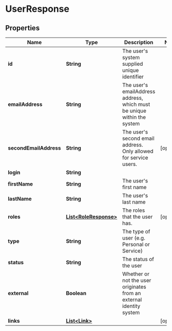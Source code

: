 

# UserResponse


## Properties

Name | Type | Description | Notes
------------ | ------------- | ------------- | -------------
**id** | **String** | The user&#39;s system supplied unique identifier | 
**emailAddress** | **String** | The user&#39;s emailAddress address, which must be unique within the system | 
**secondEmailAddress** | **String** | The user&#39;s second email address. Only allowed for service users. |  [optional]
**login** | **String** |  | 
**firstName** | **String** | The user&#39;s first name | 
**lastName** | **String** | The user&#39;s last name | 
**roles** | [**List&lt;RoleResponse&gt;**](RoleResponse.md) | The roles that the user has. |  [optional]
**type** | **String** | The type of user (e.g. Personal or Service) | 
**status** | **String** | The status of the user | 
**external** | **Boolean** | Whether or not the user originates from an external identity system | 
**links** | [**List&lt;Link&gt;**](Link.md) |  |  [optional]



